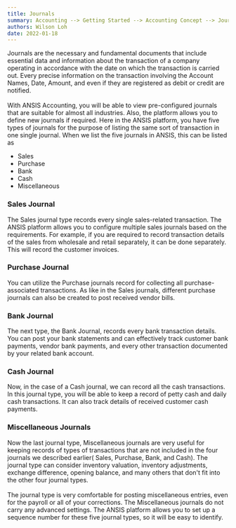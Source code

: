 ```yaml
---
title: Journals
summary: Accounting --> Getting Started --> Accounting Concept --> Journals
authors: Wilson Loh
date: 2022-01-18
---
```


Journals are the necessary and fundamental documents that include essential data and information about the transaction of a company operating in accordance with the date on which the transaction is carried out. Every precise information on the transaction involving the Account Names, Date, Amount, and even if they are registered as debit or credit are notified. 
<br/>
<br/>
With ANSIS Accounting, you will be able to view pre-configured journals that are suitable for almost all industries. Also, the platform allows you to define new journals if required. Here in the ANSIS platform, you have five types of journals for the purpose of listing the same sort of transaction in one single journal. When we list the five journals in ANSIS, this can be listed as

-   Sales
-   Purchase
-   Bank
-   Cash
-   Miscellaneous

### Sales Journal

The Sales journal type records every single sales-related transaction. The ANSIS platform allows you to configure multiple sales journals based on the requirements. For example, if you are required to record transaction details of the sales from wholesale and retail separately, it can be done separately. This will record the customer invoices.

### Purchase Journal

You can utilize the Purchase journals record for collecting all purchase-associated transactions. As like in the Sales journals, different purchase journals can also be created to post received vendor bills.

### Bank Journal

The next type, the Bank Journal, records every bank transaction details. You can post your bank statements and can effectively track customer bank payments, vendor bank payments, and every other transaction documented by your related bank account.

### Cash Journal

Now, in the case of a Cash journal, we can record all the cash transactions. In this journal type, you will be able to keep a record of petty cash and daily cash transactions. It can also track details of received customer cash payments.

### Miscellaneous Journals

Now the last journal type, Miscellaneous journals are very useful for keeping records of types of transactions that are not included in the four journals we described earlier( Sales, Purchase, Bank, and Cash). The journal type can consider inventory valuation, inventory adjustments, exchange difference, opening balance, and many others that don't fit into the other four journal types. 
<br/>
<br/>
The journal type is very comfortable for posting miscellaneous entries, even for the payroll or all of your corrections. The Miscellaneous journals do not carry any advanced settings. The ANSIS platform allows you to set up a sequence number for these five journal types, so it will be easy to identify.